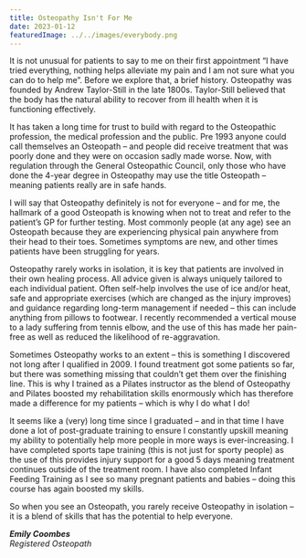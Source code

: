 ```yaml
---
title: Osteopathy Isn't For Me
date: 2023-01-12
featuredImage: ../../images/everybody.png
---
```


It is not unusual for patients to say to me on their first appointment “I have tried everything, nothing helps alleviate my pain and I am not sure what you can do to help me”. Before we explore that, a brief history. Osteopathy was founded by Andrew Taylor-Still in the late 1800s. Taylor-Still believed that the body has the natural ability to recover from ill health when it is functioning effectively.

It has taken a long time for trust to build with regard to the Osteopathic profession, the medical profession and the public. Pre 1993 anyone could call themselves an Osteopath – and people did receive treatment that was poorly done and they were on occasion sadly made worse. Now, with regulation through the General Osteopathic Council, only those who have done the 4-year degree in Osteopathy may use the title Osteopath – meaning patients really are in safe hands.

I will say that Osteopathy definitely is not for everyone – and for me, the hallmark of a good Osteopath is knowing when not to treat and refer to the patient’s GP for further testing. Most commonly people (at any age) see an Osteopath because they are experiencing physical pain anywhere from their head to their toes. Sometimes symptoms are new, and other times patients have been struggling for years.

Osteopathy rarely works in isolation, it is key that patients are involved in their own healing process. All advice given is always uniquely tailored to each individual patient. Often self-help involves the use of ice and/or heat, safe and appropriate exercises (which are changed as the injury improves) and guidance regarding long-term management if needed – this can include anything from pillows to footwear. I recently recommended a vertical mouse to a lady suffering from tennis elbow, and the use of this has made her pain-free as well as reduced the likelihood of re-aggravation.

Sometimes Osteopathy works to an extent – this is something I discovered not long after I qualified in 2009. I found treatment got some patients so far, but there was something missing that couldn’t get them over the finishing line. This is why I trained as a Pilates instructor as the blend of Osteopathy and Pilates boosted my rehabilitation skills enormously which has therefore made a difference for my patients – which is why I do what I do!

It seems like a (very) long time since I graduated – and in that time I have done a lot of post-graduate training to ensure I constantly upskill meaning my ability to potentially help more people in more ways is ever-increasing. I have completed sports tape training (this is not just for sporty people) as the use of this provides injury support for a good 5 days meaning treatment continues outside of the treatment room. I have also completed Infant Feeding Training as I see so many pregnant patients and babies – doing this course has again boosted my skills.

So when you see an Osteopath, you rarely receive Osteopathy in isolation – it is a blend of skills that has the potential to help everyone.

***Emily Coombes***<br />
*Registered Osteopath*